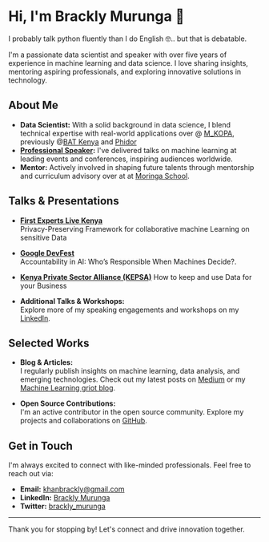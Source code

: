 # Hi, I'm Brackly Murunga  👋

I probably talk python fluently than I do English 🤓.. but that is debatable.

I'm a passionate data scientist and speaker with over five years of experience in machine learning and data science. I love sharing insights, mentoring aspiring professionals, and exploring innovative solutions in technology.

## About Me

- **Data Scientist:** With a solid background in data science, I blend technical expertise with real-world applications over @ [M_KOPA](https://www.m-kopa.com/), previously @[BAT Kenya](https://www.batkenya.com/) and [Phidor](https://getlisa.app/login)
- **[Professional Speaker](https://sessionize.com/brackly-murunga):** I've delivered talks on machine learning at leading events and conferences, inspiring audiences worldwide.
- **Mentor:** Actively involved in shaping future talents through mentorship and curriculum advisory over at at [Moringa School](https://moringaschool.com).

## Talks & Presentations

- **[First Experts Live Kenya](https://www.expertslive.ke/team-members/brackly-murunga/)**  
  Privacy-Preserving Framework for collaborative machine Learning on sensitive Data
  
- **[Google DevFest](https://gdg.community.dev/events/details/google-gdg-nairobi-presents-pre-devfest-nairobi-series-responsible-ai/)**  
  Accountability in AI: Who’s Responsible When Machines Decide?.
  
- **[Kenya Private Sector Alliance (KEPSA)](https://x.com/KEPSA_KENYA/status/1666711886052708353)** 
  How to keep and use Data for your Business   

- **Additional Talks & Workshops:**  
  Explore more of my speaking engagements and workshops on my [LinkedIn](https://linkedin.com/in/yourprofile).

## Selected Works

- **Blog & Articles:**  
  I regularly publish insights on machine learning, data analysis, and emerging technologies. Check out my latest posts on [Medium](https://brackly.medium.com/) or my [Machine Learning griot blog](https://mlgriot.com/).

- **Open Source Contributions:**  
  I'm an active contributor in the open source community. Explore my projects and collaborations on [GitHub](https://github.com/Brackly).

## Get in Touch

I'm always excited to connect with like-minded professionals. Feel free to reach out via:

- **Email:** [khanbrackly@gmail.com](mailto:your.khanbrackly@gmail.com)
- **LinkedIn:** [Brackly Murunga](https://www.linkedin.com/in/brackly-murunga-52817311a/)
- **Twitter:** [brackly_murunga](https://x.com/brackly_murunga/status/)

---

Thank you for stopping by! Let's connect and drive innovation together.
